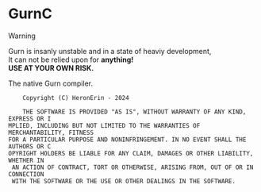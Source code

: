 # GurnC

> [!WARNING]  
> Gurn is insanly unstable and in a state of heaviy development,<br>
> It can not be relied upon for **anything!**<br>
> **USE AT YOUR OWN RISK.**


The native Gurn compiler. 

```plaintext
    Copyright (C) HeronErin - 2024

    THE SOFTWARE IS PROVIDED "AS IS", WITHOUT WARRANTY OF ANY KIND, EXPRESS OR I
MPLIED, INCLUDING BUT NOT LIMITED TO THE WARRANTIES OF MERCHANTABILITY, FITNESS 
FOR A PARTICULAR PURPOSE AND NONINFRINGEMENT. IN NO EVENT SHALL THE AUTHORS OR C
OPYRIGHT HOLDERS BE LIABLE FOR ANY CLAIM, DAMAGES OR OTHER LIABILITY, WHETHER IN
 AN ACTION OF CONTRACT, TORT OR OTHERWISE, ARISING FROM, OUT OF OR IN CONNECTION
 WITH THE SOFTWARE OR THE USE OR OTHER DEALINGS IN THE SOFTWARE.
```